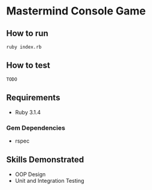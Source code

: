 # Mastermind Console Game

## How to run

```
ruby index.rb
```

## How to test

```
TODO
```
## Requirements

- Ruby 3.1.4

### Gem Dependencies

- rspec

## Skills Demonstrated

- OOP Design
- Unit and Integration Testing
